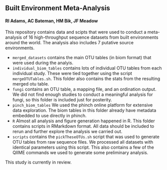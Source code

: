 ## Built Environment Meta-Analysis

#### RI Adams, AC Bateman, HM Bik, JF Meadow


This repository contains data and scipts that were used 
to conduct a meta-analysis of 16 high-throughput sequence 
datasets from built environments around the world. 
The analysis also includes 7 putative source environments. 

* `merged_datasets` contains the main OTU tables (in biom format) that 
were used during the analyis. 
* `individual_biom_tables` contains lots of individual OTU tables from each 
individual study. These were tied together using the script `mergeOTUTables.sh`. This folder also contains the stats from the resulting merged otu table. 
* `fungi` contains an OTU table, a mapping file, and an ordination output. 
We did not find enough studies to conduct a meaningful analysis for fungi, so 
this folder is included just for posterity. 
* `pinch_biom_tables` We used the phinch online platform for extensive data exploration. 
The biom tables in this folder already have metadata embedded to use directly 
in phinch. 
* `R` Almost all analysis and figure generation happened in R. This folder contains 
scripts in RMarkdown format. All data should be included to rerun and further explore 
the analysis we carried out. 
* `scripts` contains the `pickTheseOTUs.sh` script that was used to generate 
OTU tables from raw sequence files. We processed all datasets with identical parameters using this script. 
This also contains a few of the QIIME commands we used to generate some preliminary analysis. 

This study is currently in review. 


